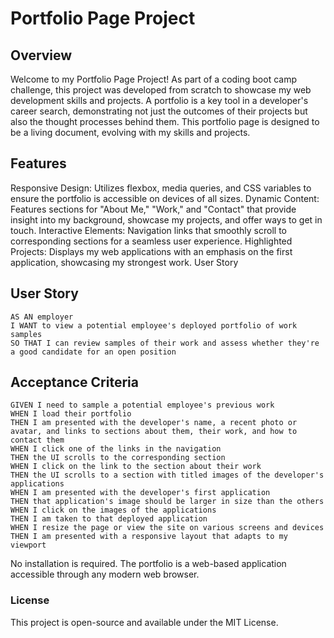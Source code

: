 # Portfolio Page Project

## Overview

Welcome to my Portfolio Page Project! As part of a coding boot camp challenge, this project was developed from scratch to showcase my web development skills and projects. A portfolio is a key tool in a developer's career search, demonstrating not just the outcomes of their projects but also the thought processes behind them. This portfolio page is designed to be a living document, evolving with my skills and projects.

## Features
Responsive Design: Utilizes flexbox, media queries, and CSS variables to ensure the portfolio is accessible on devices of all sizes.
Dynamic Content: Features sections for "About Me," "Work," and "Contact" that provide insight into my background, showcase my projects, and offer ways to get in touch.
Interactive Elements: Navigation links that smoothly scroll to corresponding sections for a seamless user experience.
Highlighted Projects: Displays my web applications with an emphasis on the first application, showcasing my strongest work.
User Story

## User Story

```
AS AN employer
I WANT to view a potential employee's deployed portfolio of work samples
SO THAT I can review samples of their work and assess whether they're a good candidate for an open position
```

## Acceptance Criteria

```
GIVEN I need to sample a potential employee's previous work
WHEN I load their portfolio
THEN I am presented with the developer's name, a recent photo or avatar, and links to sections about them, their work, and how to contact them
WHEN I click one of the links in the navigation
THEN the UI scrolls to the corresponding section
WHEN I click on the link to the section about their work
THEN the UI scrolls to a section with titled images of the developer's applications
WHEN I am presented with the developer's first application
THEN that application's image should be larger in size than the others
WHEN I click on the images of the applications
THEN I am taken to that deployed application
WHEN I resize the page or view the site on various screens and devices
THEN I am presented with a responsive layout that adapts to my viewport
```

No installation is required. The portfolio is a web-based application accessible through any modern web browser.

### License

This project is open-source and available under the MIT License.
